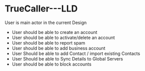 # TrueCaller---LLD

User is main actor in the current Design

- User should be able to create an account
- User should be able to activate/delete an account
- User should be able to report spam
- User should be able to add business account
- User Should be able to add Contact / import existing Contacts
- User Should be able to Sync Details to Global Servers
- User should be able to block accounts